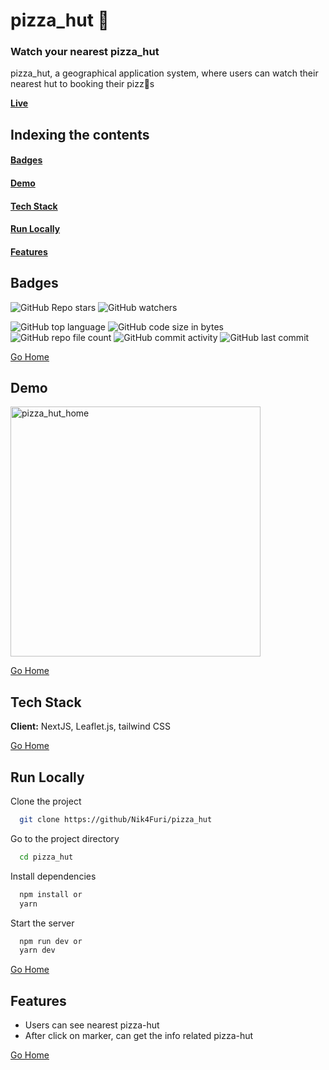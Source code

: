 # <h1 id="pizza_hut"> pizza_hut 🍕 </h1>
### Watch your nearest pizza_hut
pizza_hut, a geographical application system, where users can watch their nearest hut to booking their pizz🍕s

**<a href="https://pizza-hut-ivory.vercel.app/" target="_blank" rel="noopener noreferrer">Live</a>**

## Indexing the contents
#### <a href="#badges" >Badges</a>
#### <a href="#demo" >Demo</a>
#### <a href="#stack" >Tech Stack</a>
#### <a href="#runLocally" >Run Locally</a>
#### <a href="#features" >Features</a>

## <h2 id="badges" >Badges </h2>


![GitHub Repo stars](https://img.shields.io/github/stars/Nik4Furi/pizza_hut?style=social) ![GitHub watchers](https://img.shields.io/github/watchers/Nik4Furi/pizza_hut?style=social)

![GitHub top language](https://img.shields.io/github/languages/top/Nik4Furi/pizza_hut)   ![GitHub code size in bytes](https://img.shields.io/github/languages/code-size/Nik4Furi/pizza_hut?style=flat-square) ![GitHub repo file count](https://img.shields.io/github/directory-file-count/Nik4Furi/pizza_hut) 
![GitHub commit activity](https://img.shields.io/github/commit-activity/m/Nik4Furi/pizza_hut)   ![GitHub last commit](https://img.shields.io/github/last-commit/Nik4Furi/pizza_hut)

<a href="#pizza_hut">Go Home </a>


## <h2 id="demo" >Demo </h2>


<p text-align=center>
  <img src="https://github.com/Nik4Furi/pizza_hut/assets/91304976/46e2616e-00a9-42d1-b473-1ab52606fcb2" width="400" height="" alt="pizza_hut_home"/>
   
</p>
 
<a href="#pizza_hut">Go Home </a>


## <h2 id="stack" >Tech Stack </h2>


**Client:** NextJS, Leaflet.js, tailwind CSS

<a href="#pizza_hut">Go Home </a>



## <h2 id="runLocally" >Run Locally </h2>

Clone the project

```bash
  git clone https://github/Nik4Furi/pizza_hut
```

Go to the project directory

```bash
  cd pizza_hut
```

Install dependencies

```bash
  npm install or
  yarn
```

Start the server

```bash
  npm run dev or 
  yarn dev
```

<a href="#pizza_hut">Go Home </a>


## <h2 id="features">Features </h2>

- Users can see nearest pizza-hut
- After click on marker, can get the info related pizza-hut

<a href="#pizza_hut">Go Home </a>
